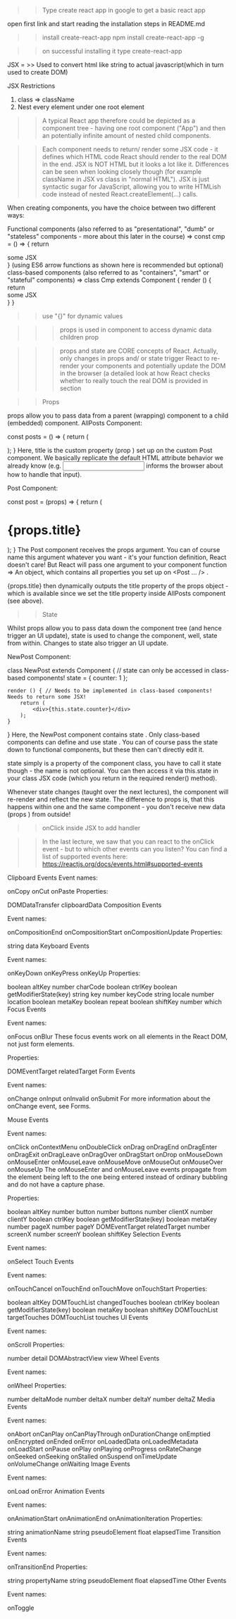>> Type create react app in google to get a basic react app 

open first link and start reading the installation steps in README.md


>> install create-react-app
npm install create-react-app -g


>> on successful installing it 
type   create-react-app <Project name>



JSX = >> Used to convert html like string to actual javascript(which in turn used to create DOM)

JSX Restrictions 

1) class => className
2) Nest every element under one root element



>>A typical React app therefore could be depicted as a component tree - having one root component ("App") and then an potentially infinite amount of nested child components.

>>Each component needs to return/ render some JSX code - it defines which HTML code React should render to the real DOM in the end.
>>JSX is NOT HTML but it looks a lot like it. Differences can be seen when looking closely though (for example className in JSX vs class in "normal HTML"). JSX is just syntactic sugar for JavaScript, allowing you to write HTMLish code instead of nested React.createElement(...) calls.


When creating components, you have the choice between two different ways:

Functional components (also referred to as "presentational", "dumb" or "stateless" components - more about this later in the course) => const cmp = () => { return <div>some JSX</div> } (using ES6 arrow functions as shown here is recommended but optional)
class-based components (also referred to as "containers", "smart" or "stateful" components) => class Cmp extends Component { render () { return <div>some JSX</div> } } 


>> use "{}" for dynamic values


>>> props is used in component to access dynamic data
>>> children prop



>>>props  and state  are CORE concepts of React. Actually, only changes in props  and/ or state  trigger React to re-render your components and potentially update the DOM in the browser (a detailed look at how React checks whether to really touch the real DOM is provided in section

>>Props

props  allow you to pass data from a parent (wrapping) component to a child (embedded) component.
AllPosts Component:

const posts = () => {
    return (
        <div>
            <Post title="My first Post" />
        </div>
    );
}
Here, title  is the custom property (prop ) set up on the custom Post  component. We basically replicate the default HTML attribute behavior we already know (e.g. <input type="text">  informs the browser about how to handle that input).


Post Component:

const post = (props) => {
    return (
        <div>
            <h1>{props.title}</h1>
        </div>
    );
}
The Post  component receives the props  argument. You can of course name this argument whatever you want - it's your function definition, React doesn't care! But React will pass one argument to your component function => An object, which contains all properties you set up on <Post ... /> .

{props.title}  then dynamically outputs the title  property of the props  object - which is available since we set the title  property inside AllPosts  component (see above).

>>State

Whilst props allow you to pass data down the component tree (and hence trigger an UI update), state is used to change the component, well, state from within. Changes to state also trigger an UI update.



NewPost Component:

class NewPost extends Component { // state can only be accessed in class-based components!
    state = {
        counter: 1
    };  
 
    render () { // Needs to be implemented in class-based components! Needs to return some JSX!
        return (
            <div>{this.state.counter}</div>
        );
    }
}
Here, the NewPost  component contains state . Only class-based components can define and use state . You can of course pass the state  down to functional components, but these then can't directly edit it.

state  simply is a property of the component class, you have to call it state  though - the name is not optional. You can then access it via this.state  in your class JSX code (which you return in the required render()  method).

Whenever state  changes (taught over the next lectures), the component will re-render and reflect the new state. The difference to props  is, that this happens within one and the same component - you don't receive new data (props ) from outside!


>> onClick inside JSX to add handler

>>In the last lecture, we saw that you can react to the onClick event - but to which other events can you listen? You can find a list of supported events here: https://reactjs.org/docs/events.html#supported-events

Clipboard Events
Event names:

onCopy onCut onPaste
Properties:

DOMDataTransfer clipboardData
Composition Events

Event names:

onCompositionEnd onCompositionStart onCompositionUpdate
Properties:

string data
Keyboard Events

Event names:

onKeyDown onKeyPress onKeyUp
Properties:

boolean altKey
number charCode
boolean ctrlKey
boolean getModifierState(key)
string key
number keyCode
string locale
number location
boolean metaKey
boolean repeat
boolean shiftKey
number which
Focus Events

Event names:

onFocus onBlur
These focus events work on all elements in the React DOM, not just form elements.

Properties:

DOMEventTarget relatedTarget
Form Events

Event names:

onChange onInput onInvalid onSubmit
For more information about the onChange event, see Forms.

Mouse Events

Event names:

onClick onContextMenu onDoubleClick onDrag onDragEnd onDragEnter onDragExit
onDragLeave onDragOver onDragStart onDrop onMouseDown onMouseEnter onMouseLeave
onMouseMove onMouseOut onMouseOver onMouseUp
The onMouseEnter and onMouseLeave events propagate from the element being left to the one being entered instead of ordinary bubbling and do not have a capture phase.

Properties:

boolean altKey
number button
number buttons
number clientX
number clientY
boolean ctrlKey
boolean getModifierState(key)
boolean metaKey
number pageX
number pageY
DOMEventTarget relatedTarget
number screenX
number screenY
boolean shiftKey
Selection Events

Event names:

onSelect
Touch Events

Event names:

onTouchCancel onTouchEnd onTouchMove onTouchStart
Properties:

boolean altKey
DOMTouchList changedTouches
boolean ctrlKey
boolean getModifierState(key)
boolean metaKey
boolean shiftKey
DOMTouchList targetTouches
DOMTouchList touches
UI Events

Event names:

onScroll
Properties:

number detail
DOMAbstractView view
Wheel Events

Event names:

onWheel
Properties:

number deltaMode
number deltaX
number deltaY
number deltaZ
Media Events

Event names:

onAbort onCanPlay onCanPlayThrough onDurationChange onEmptied onEncrypted
onEnded onError onLoadedData onLoadedMetadata onLoadStart onPause onPlay
onPlaying onProgress onRateChange onSeeked onSeeking onStalled onSuspend
onTimeUpdate onVolumeChange onWaiting
Image Events

Event names:

onLoad onError
Animation Events

Event names:

onAnimationStart onAnimationEnd onAnimationIteration
Properties:

string animationName
string pseudoElement
float elapsedTime
Transition Events

Event names:

onTransitionEnd
Properties:

string propertyName
string pseudoElement
float elapsedTime
Other Events

Event names:

onToggle